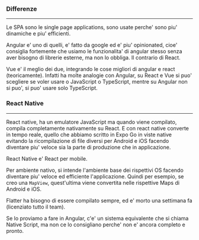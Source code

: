 ### Differenze
---
Le SPA sono le single page applications, sono usate perche' sono piu' dinamiche e piu' efficienti.

Angular e' uno di quelli, e' fatto da google ed e' piu' opinionated, cioe' consiglia fortemente che usiamo le funzionalita' di angular stesso senza aver bisogno di librerie esterne, ma non lo obbliga. Il contrario di React.

Vue e' il meglio dei due, integrando le cose migliori di angular e react (teoricamente). Infatti ha molte analogie con Angular, su React e Vue si puo' scegliere se voler usare o JavaScript o TypeScript, mentre su Angular non si puo', si puo' usare solo TypeScript.
### React Native
---
React native, ha un emulatore JavaScript ma quando viene compilato, compila completamente nativamente su React. E con react native converte in tempo reale, quello che abbiamo scritto in Expo Go in viste native evitando la ricompilazione di file diversi per Android e iOS facendo diventare piu' veloce sia la parte di produzione che in applicazione.

React Native e' React per mobile.

Per ambiente nativo, si intende l'ambiente base dei rispettivi OS facendo diventare piu' veloce ed efficiente l'applicazione.
Quindi per esempio, se creo una `MapView`, quest'ultima viene convertita nelle rispettive Maps di Android e iOS.

Flatter ha bisogno di essere compilato sempre, ed e' morto una settimana fa (licenziato tutto il team).

Se lo proviamo a fare in Angular, c'e' un sistema equivalente che si chiama Native Script, ma non ce lo consigliano perche' non e' ancora completo e pronto.